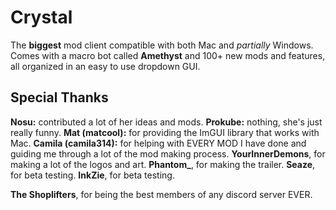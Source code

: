 # Crystal
The **biggest** mod client compatible with both Mac and *partially* Windows. Comes with a macro bot called **Amethyst** and 100+ new mods and features, all organized in an easy to use dropdown GUI. 

## Special Thanks
**Nosu:** contributed a lot of her ideas and mods.
**Prokube:** nothing, she's just really funny.
**Mat (matcool):** for providing the ImGUI library that works with Mac.
**Camila (camila314):** for helping with EVERY MOD I have done and guiding me through a lot of the mod making process.
**YourInnerDemons**, for making a lot of the logos and art.
**Phantom_**, for making the trailer.
**Seaze**, for beta testing.
**InkZie**, for beta testing.

**The Shoplifters**, for being the best members of any discord server EVER.